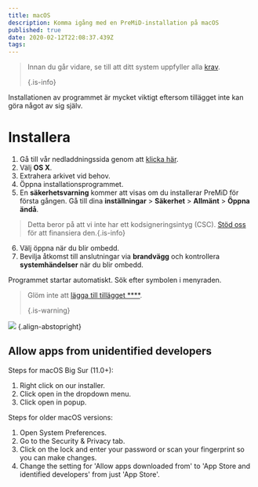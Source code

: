 ```yaml
---
title: macOS
description: Komma igång med en PreMiD-installation på macOS
published: true
date: 2020-02-12T22:08:37.439Z
tags:
---
```


> Innan du går vidare, se till att ditt system uppfyller alla [krav](/install/requirements). 
> 
> {.is-info}

Installationen av programmet är mycket viktigt eftersom tillägget inte kan göra något av sig själv.

# Installera
1. Gå till vår nedladdningssida genom att [klicka här](https://premid.app/downloads).
2. Välj **OS X**.
3. Extrahera arkivet vid behov.
4. Öppna installationsprogrammet.
5. En **säkerhetsvarning** kommer att visas om du installerar PreMiD för första gången. Gå till dina **inställningar** > **Säkerhet** > **Allmänt** > **Öppna ändå**.
> Detta beror på att vi inte har ett kodsigneringsintyg (CSC). [Stöd oss](https://www.patreon.com/Timeraa) för att finansiera den.{.is-info}
6. Välj öppna när du blir ombedd.
7. Bevilja åtkomst till anslutningar via **brandvägg** och kontrollera **systemhändelser** när du blir ombedd.

Programmet startar automatiskt. Sök efter symbolen i menyraden.

> Glöm inte att [lägga till tillägget ****](/install). 
> 
> {.is-warning}

![](https://img.icons8.com/color/2x/mac-logo.png) {.align-abstopright}

## Allow apps from unidentified developers
Steps for macOS Big Sur (11.0+):
1. Right click on our installer.
2. Click open in the dropdown menu.
3. Click open in popup.

Steps for older macOS versions:
1. Open System Preferences.
2. Go to the Security & Privacy tab.
3. Click on the lock and enter your password or scan your fingerprint so you can make changes.
4. Change the setting for 'Allow apps downloaded from' to 'App Store and identified developers' from just 'App Store'.